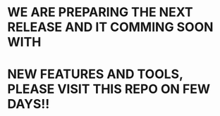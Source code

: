 WE ARE PREPARING THE NEXT RELEASE AND IT COMMING SOON WITH 
=====	
NEW FEATURES AND TOOLS, PLEASE VISIT THIS REPO ON FEW DAYS!!
=====
